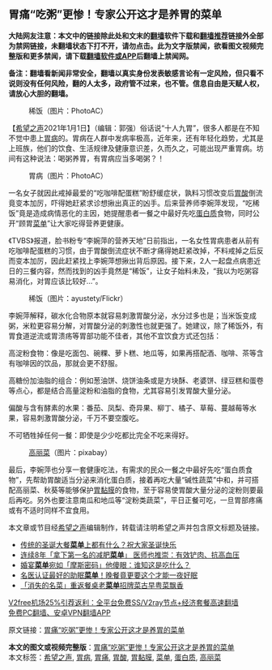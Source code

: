  <h2>胃痛“吃粥”更惨！专家公开这才是养胃的菜单</h2> <p class="notice"><b>大陆网友注意：本文中的链接除此处和文末的<a href="https://github.com/bannedbook/fanqiang" >翻墙</a>软件下载和<a href="https://github.com/killgcd/justmysocks/blob/master/README.md">翻墙推荐</a>链接外全部为禁网链接，未翻墙状态下打不开，请勿点击。此为文字版禁闻，欲看图文视频完整版和更多禁闻，请下载<a href="https://github.com/bannedbook/fanqiang">翻墙软件或APP</a>后翻墙上禁闻网。</p><p>备注：翻墙看新闻非常安全，翻墙以真实身份发表敏感言论有一定风险，但只看不说则没有任何风险，翻的人太多，政府管不过来，也不管。信息自由是天赋人权，请放心大胆的翻墙。</b></p>  <div class="entry"> <figure> <p><figcaption>稀饭（图片：PhotoAC）</figcaption></figure> <p>【<span class='wp_keywordlink_affiliate'><a href="https://www.soundofhope.org" title="希望之声" target="_blank">希望之声</a></span>2021年1月1日】（编辑：郭强）俗话说“十人九胃”，很多人都是在不知不觉中患上<a href="https://www.bannedbook.org/bnews/tag/%e8%83%83%e7%97%85/" class="st_tag internal_tag" rel="tag" title="标签 胃病 下的日志">胃病</a>的。胃病在人群中发病率极高，近年来，还有年轻化趋势，尤其是上班族，他们的饮食、生活规律及健康意识差，久而久之，可能出现严重胃病。坊间有这种说法：喝粥养胃，有胃病应当多喝粥？！</p> <figure><figcaption>胃病（图片：PhotoAC）</figcaption></figure> <p>一名女子就因此戒掉最爱的“吃咖啡配蛋糕”盼舒缓症状，孰料习惯改变后<a href="https://www.bannedbook.org/bnews/tag/%E8%83%83%E9%85%B8/" class="st_tag internal_tag" rel="tag" title="标签 胃酸 下的日志">胃酸</a>倒流竟变本加厉，吓得她赶紧求诊想揪出真正的凶手。后来营养师李婉萍发现，“吃稀饭”竟是造成病情恶化的主因，她提醒患者一餐之中最好先吃<a href="https://www.bannedbook.org/bnews/tag/%E8%9B%8B%E7%99%BD%E8%B4%A8/" class="st_tag internal_tag" rel="tag" title="标签 蛋白质 下的日志">蛋白质</a>食物，同时公开“顾胃<a href="https://www.bannedbook.org/bnews/tag/%E8%8F%9C%E5%8D%95/" class="st_tag internal_tag" rel="tag" title="标签 菜单 下的日志">菜单</a>”让大家吃得营养更健康。</p> <p>《TVBS》报道，脸书粉专“李婉萍的营养天地”日前指出，一名女性胃病患者从前有吃咖啡配蛋糕的习惯，由于胃酸倒流症状不断才痛得她赶紧改掉，不料戒掉之后反而变本加厉，因此赶紧找上李婉萍想揪出背后原因。接下来，2人一起盘点病患近日的三餐内容，然而找到的凶手竟然是“稀饭”，让女子始料未及，“我以为吃粥容易消化，对胃应该比较好&#8230;”。</p>  <figure><figcaption>稀饭（图片：ayustety/Flickr）</figcaption></figure> <p>李婉萍解释，碳水化合物原本就容易刺激胃酸分泌，水分过多也是；当米饭变成粥，米粒更容易分解，对胃酸分泌的刺激性也就更强了。她建议，除了稀饭外，有胃食道逆流或胃溃疡等胃部功能不佳者，其他不宜饮食方式还包括：</p> <p>高淀粉食物：像是吃面包、碗粿、萝卜糕、地瓜等，如果再搭配酒、咖啡、茶等含有咖啡因的饮品，那就会更不舒服。</p> <p>高糖份加油脂的组合：例如葱油饼、烧饼油条或是方块酥、老婆饼、绿豆糕和蛋卷等点心，都是结合高量淀粉和油脂的食物，尤其容易引发胃酸大量分泌。</p>  <p>偏酸与含有酵素的水果：番茄、凤梨、奇异果、柳丁、橘子、草莓、蔓越莓等水果，容易刺激胃酸分泌，千万不要空腹吃。</p> <p>不可牺牲掉任何一餐：即使是少少吃都比完全不吃来得好。</p> <figure><figcaption><a href="https://www.bannedbook.org/bnews/tag/%e9%ab%98%e4%b8%bd%e8%8f%9c/" class="st_tag internal_tag" rel="tag" title="标签 高丽菜 下的日志">高丽菜</a>（图片：pixabay）</figcaption></figure> <p>最后，李婉萍也分享一套健康吃法，有需求的民众一餐之中最好先吃“蛋白质食物”，先帮助胃酸适当分泌来消化蛋白质，接着再吃大量“碱性蔬菜”中和，并可搭配高丽菜、秋葵等能够保护<a href="https://www.bannedbook.org/bnews/tag/%E8%83%83%E9%BB%8F%E8%86%9C/" class="st_tag internal_tag" rel="tag" title="标签 胃黏膜 下的日志">胃黏膜</a>的食物，至于容易使胃酸大量分泌的淀粉则要最后再吃。另外也要注意南瓜和地瓜等“淀粉类蔬菜”，平日正餐可吃，一旦胃部疼痛或有不适时同样不宜食用。</p>  <p>本文章或节目经<a href="https://www.bannedbook.org/bnews/tag/%e5%b8%8c%e6%9c%9b%e4%b9%8b%e5%a3%b0/" class="st_tag internal_tag" rel="tag" title="标签 希望之声 下的日志">希望之声</a>编辑制作，转载请注明希望之声并包含原文标题及链接。</p> <ul class='op-related-articles' title='相关阅读'> <li><a href='https://www.bannedbook.org/bnews/comments/20201223/1453454.html' target='_blank'>传统的圣诞大餐<b>菜单</b>上都有什么？祝大家圣诞快乐</a></li> <li><a href='https://www.bannedbook.org/bnews/lifebaike/20201113/1430293.html' target='_blank'>连续8年「拿下第一名的减肥<b>菜单</b>」 医师也推崇：有效铲肉、抗高血压</a></li> <li><a href='https://www.bannedbook.org/bnews/funmedia/20201110/1428744.html' target='_blank'>婚宴<b>菜单</b>宛如「摩斯密码」他傻眼：谁知这是吃什么？</a></li> <li><a href='https://www.bannedbook.org/bnews/comments/20201105/1426431.html' target='_blank'>名医认证最好的助眠<b>菜单</b>！晚餐竟更要这个才能一夜好眠</a></li> <li><a href='https://www.bannedbook.org/bnews/baitai/20201024/1419614.html' target='_blank'>「消失的名菜」重返餐桌老<b>菜单</b>招牌菜古早粤菜飘香</a></li> </ul> <p class="texttj"> <a href="https://github.com/bannedbook/fanqiang/wiki/V2ray%E6%9C%BA%E5%9C%BA" target="_blank">V2free机场25%引荐返利：全平台免费SS/V2ray节点+经济套餐高速翻墙</a><br/> <a href="https://github.com/bannedbook/fanqiang/wiki/%E7%A6%81%E9%97%BB%E7%BD%91%E5%AE%89%E5%8D%93%E7%BF%BB%E5%A2%99%E6%96%B0%E9%97%BBAPP" target="_blank">免费PC翻墙、安卓VPN翻墙APP</a></p><p>原文链接：<a class="src_link"  href="https://www.soundofhope.org/post/455230" target="_blank">胃痛“吃粥”更惨！专家公开这才是养胃的菜单</a></p><a name='sharetosocial'></a>       <div><b>本文的图文或视频完整版</b>：<a href='https://www.bannedbook.org/bnews/comments/20210101/1459145.html'>胃痛“吃粥”更惨！专家公开这才是养胃的菜单</a></div>  </div><!--END ENTRY--> <div class="postfooter"> <div>本文标签：<a href="https://www.bannedbook.org/bnews/tag/%e5%b8%8c%e6%9c%9b%e4%b9%8b%e5%a3%b0/" rel="tag">希望之声</a>, <a href="https://www.bannedbook.org/bnews/tag/%e8%83%83%e7%97%85/" rel="tag">胃病</a>, <a href="https://www.bannedbook.org/bnews/tag/%E8%83%83%E7%97%9B/" rel="tag">胃痛</a>, <a href="https://www.bannedbook.org/bnews/tag/%E8%83%83%E9%85%B8/" rel="tag">胃酸</a>, <a href="https://www.bannedbook.org/bnews/tag/%E8%83%83%E9%BB%8F%E8%86%9C/" rel="tag">胃黏膜</a>, <a href="https://www.bannedbook.org/bnews/tag/%E8%8F%9C%E5%8D%95/" rel="tag">菜单</a>, <a href="https://www.bannedbook.org/bnews/tag/%E8%9B%8B%E7%99%BD%E8%B4%A8/" rel="tag">蛋白质</a>, <a href="https://www.bannedbook.org/bnews/tag/%e9%ab%98%e4%b8%bd%e8%8f%9c/" rel="tag">高丽菜</a></div>  </div><!--END POSTFOOTER--> 